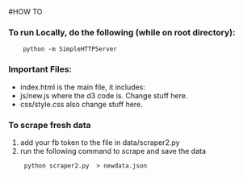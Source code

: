 #HOW TO 

### To run Locally, do the following (while on root directory): 
```
	python -m SimpleHTTPServer
```

### Important Files:

- index.html is the main file, it includes: 
- js/new.js where the d3 code is. Change stuff here. 
- css/style.css also change stuff here. 

### To scrape fresh data

1. add your fb token to the file in data/scraper2.py 
2. run the following command to scrape and save the data
   ```
    python scraper2.py  > newdata.json
   ```